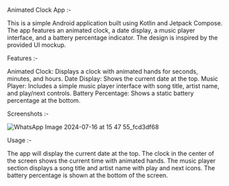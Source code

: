 Animated Clock App :- 

This is a simple Android application built using Kotlin and Jetpack Compose. The app features an animated clock, a date display, a music player interface, and a battery percentage indicator. The design is inspired by the provided UI mockup.

Features :- 

Animated Clock: Displays a clock with animated hands for seconds, minutes, and hours.
Date Display: Shows the current date at the top.
Music Player: Includes a simple music player interface with song title, artist name, and play/next controls.
Battery Percentage: Shows a static battery percentage at the bottom.

Screenshots :- 

![WhatsApp Image 2024-07-16 at 15 47 55_fcd3df68](https://github.com/user-attachments/assets/42fda252-b2e2-42ca-84fa-2b5cc986dfe8)

Usage :- 

The app will display the current date at the top.
The clock in the center of the screen shows the current time with animated hands.
The music player section displays a song title and artist name with play and next icons.
The battery percentage is shown at the bottom of the screen.
